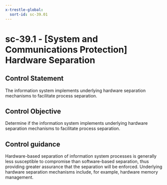 ```yaml
---
x-trestle-global:
  sort-id: sc-39.01
---
```


# sc-39.1 - \[System and Communications Protection\] Hardware Separation

## Control Statement

The information system implements underlying hardware separation mechanisms to facilitate process separation.

## Control Objective

Determine if the information system implements underlying hardware separation mechanisms to facilitate process separation.

## Control guidance

Hardware-based separation of information system processes is generally less susceptible to compromise than software-based separation, thus providing greater assurance that the separation will be enforced. Underlying hardware separation mechanisms include, for example, hardware memory management.
